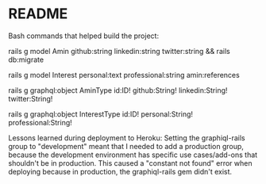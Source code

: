# README

Bash commands that helped build the project:

rails g model Amin github:string linkedin:string twitter:string && rails db:migrate

rails g model Interest personal:text professional:string amin:references

rails g graphql:object AminType id:ID! github:String! linkedin:String! twitter:String!

rails g graphql:object InterestType id:ID! personal:String! professional:String!

Lessons learned during deployment to Heroku:
Setting the graphiql-rails group to "development" meant that I needed to add a production group, because the development environment has specific use cases/add-ons that shouldn't be in production. This caused a "constant not found" error when deploying because in production, the graphiql-rails gem didn't exist.